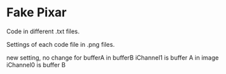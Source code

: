 # Fake Pixar

Code in different .txt files.

Settings of each code file in .png files.

new setting, no change for bufferA
in bufferB iChannel1 is buffer A
in image iChannel0 is buffer B
